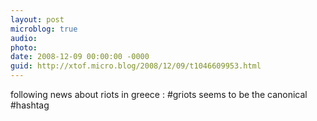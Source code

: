 ```yaml
---
layout: post
microblog: true
audio: 
photo: 
date: 2008-12-09 00:00:00 -0000
guid: http://xtof.micro.blog/2008/12/09/t1046609953.html
---
```

following news about riots in greece : #griots seems to be the canonical #hashtag
